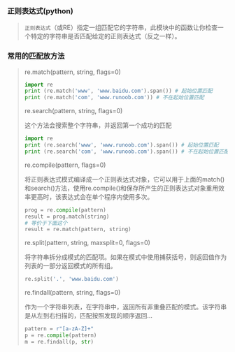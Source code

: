 ### 正则表达式(python)

> `正则表达式`（或RE）指定一组匹配它的字符串，此模块中的函数让你检查一个特定的字符串是否匹配给定的正则表达式（反之一样）。

### 常用的匹配放方法

> re.match(pattern, string, flags=0)
>
> ```python
> import re
> print (re.match('www', 'www.baidu.com').span()) # 起始位置匹配
> print (re.match('com', 'www.runoob.com')) # 不在起始位置匹配
> ```
>
> re.search(pattern, string, flags=0)
>
> 这个方法会搜索整个字符串，并返回第一个成功的匹配
>
> ```python
> import re
> print (re.search('www', 'www.runoob.com').span()) # 起始位置匹配
> print (re.search('com', 'www.runoob.com').span()) # 不在起始位置匹配
> ```
>
> re.compile(pattern, flags=0)
>
> 将正则表达式模式编译成一个正则表达式对象，它可以用于上面的match()和search()方法，使用re.compile()和保存所产生的正则表达式对象重用效率更高时，该表达式会在单个程序内使用多次。
>
> ```python
> prog = re.compile(pattern)
> result = prog.match(string)
> # 等价于下面这个
> result = re.match(pattern, string)
> ```
>
> re.split(pattern, string, maxsplit=0, flags=0)
>
> 将字符串拆分成模式的匹配项。如果在模式中使用捕获括号，则返回值作为列表的一部分返回模式的所有组。
>
> ```python
> re.split('.', 'www.baidu.com')
> ```
>
> re.findall(pattern, string, flags=0)
>
> 作为一个字符串列表，在字符串中，返回所有非重叠匹配的模式。该字符串是从左到右扫描的，匹配按照发现的顺序返回...
>
> ```python
> pattern = r"[a-zA-Z]+"
> p = re.compile(pattern)
> m = re.findall(p, str)
> ```
>
> 